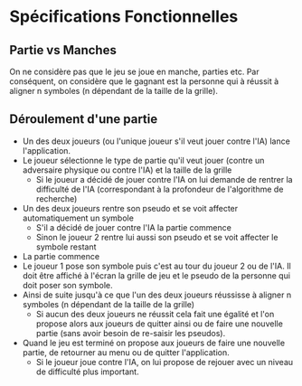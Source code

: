 # Spécifications Fonctionnelles

## Partie vs Manches

On ne considère pas que le jeu se joue en manche, parties etc. 
Par conséquent, on considère que le gagnant est la personne qui à réussit à aligner n symboles (n dépendant de la taille de la grille).

## Déroulement d'une partie 

* Un des deux joueurs (ou l'unique joueur s'il veut jouer contre l'IA) lance l'application.
* Le joueur sélectionne le type de partie qu'il veut jouer (contre un adversaire physique ou contre l'IA) et la taille de la grille
    * Si le joueur a décidé de jouer contre l'IA on lui demande de rentrer la difficulté de l'IA (correspondant à la profondeur de l'algorithme de recherche)
* Un des deux joueurs rentre son pseudo et se voit affecter automatiquement un symbole
    * S'il a décidé de jouer contre l'IA la partie commence
    * Sinon le joueur 2 rentre lui aussi son pseudo et se voit affecter le symbole restant 
* La partie commence 
* Le joueur 1 pose son symbole puis c'est au tour du joueur 2 ou de l'IA.
  Il doit être affiché à l'écran la grille de jeu et le pseudo de la personne qui doit poser son symbole.
* Ainsi de suite jusqu'à ce que l'un des deux joueurs réussisse à aligner n symboles (n dépendant de la taille de la grille)
    * Si aucun des deux joueurs ne réussit cela fait une égalité et l'on propose alors aux joueurs de quitter ainsi ou de faire une nouvelle partie (sans avoir besoin de re-saisir les pseudos).
* Quand le jeu est terminé on propose aux joueurs de faire une nouvelle partie, de retourner au menu ou de quitter l'application.
    * Si le joueur joue contre l'IA, on lui propose de rejouer avec un niveau de difficulté plus important.
